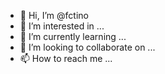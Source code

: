 - 👋 Hi, I’m @fctino
- 👀 I’m interested in ...
- 🌱 I’m currently learning ...
- 💞️ I’m looking to collaborate on ...
- 📫 How to reach me ...

<!---
fctino/fctino is a ✨ special ✨ repository because its `README.md` (this file) appears on your GitHub profile.
You can click the Preview link to take a look at your changes.
--->
